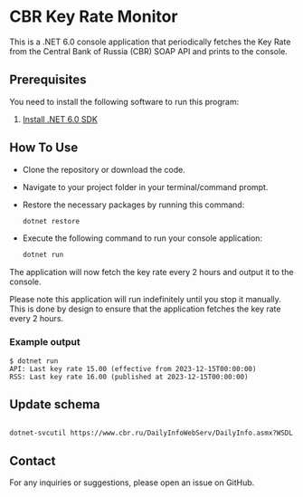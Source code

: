 # CBR Key Rate Monitor

This is a .NET 6.0 console application that periodically fetches the Key Rate from the Central Bank of Russia (CBR) SOAP API and prints to the console.

## Prerequisites

You need to install the following software to run this program:

1. [Install .NET 6.0 SDK](https://dotnet.microsoft.com/download/dotnet/6.0)
   
## How To Use

- Clone the repository or download the code.
  
- Navigate to your project folder in your terminal/command prompt.

- Restore the necessary packages by running this command:
  
  ```sh
  dotnet restore
  ```

- Execute the following command to run your console application:
  
  ```sh
  dotnet run
  ```

The application will now fetch the key rate every 2 hours and output it to the console.

Please note this application will run indefinitely until you stop it manually. This is done by design to ensure that the application fetches the key rate every 2 hours.

### Example output

```
$ dotnet run
API: Last key rate 15.00 (effective from 2023-12-15T00:00:00)
RSS: Last key rate 16.00 (published at 2023-12-15T00:00:00)
```

## Update schema

```

dotnet-svcutil https://www.cbr.ru/DailyInfoWebServ/DailyInfo.asmx?WSDL
```

## Contact

For any inquiries or suggestions, please open an issue on GitHub.